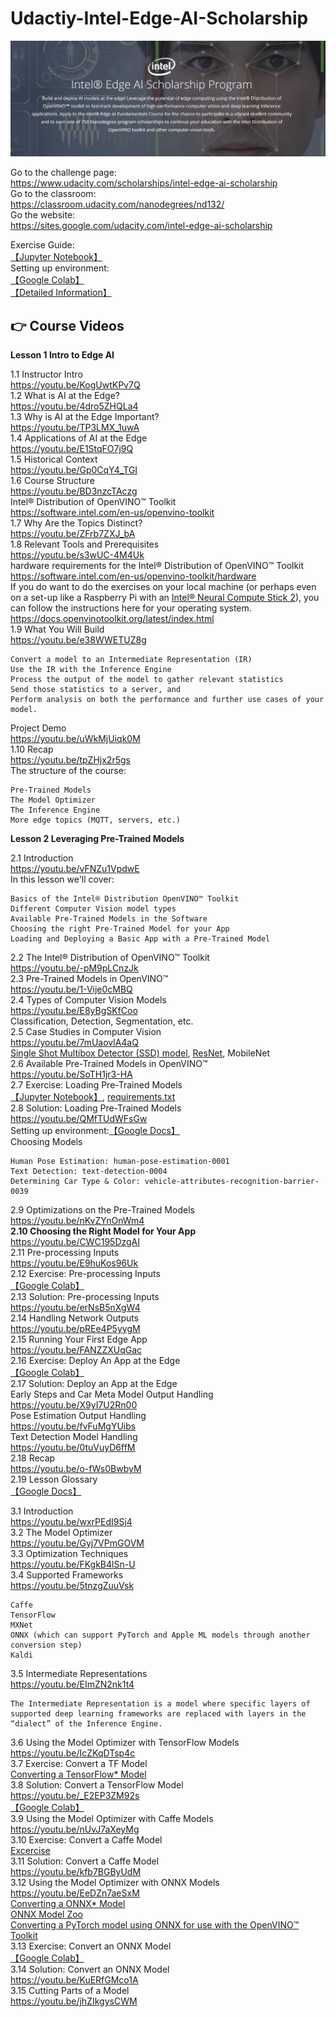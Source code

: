 ﻿# Udactiy-Intel-Edge-AI-Scholarship

<img src="https://github.com/Nov05/pictures/blob/master/Udacity/2019-12-19%20Intel%20Edge/2019-12-19%2014_14_21-Udacity%20_%20Udacity.png?raw=true">   
  
Go to the challenge page:     
https://www.udacity.com/scholarships/intel-edge-ai-scholarship     
Go to the classroom:   
https://classroom.udacity.com/nanodegrees/nd132/    
Go the website:    
https://sites.google.com/udacity.com/intel-edge-ai-scholarship       

Exercise Guide:     
[【Jupyter Notebook】](https://github.com/Nov05/Udactiy-Intel-Edge-AI-Scholarship/blob/master/content/2.07.guide.ipynb)       
Setting up environment:      
[【Google Colab】](https://colab.research.google.com/drive/1c4TaPUMlcbLhJgHIIwEatrFIozQi2xzn)        
[【Detailed Information】](https://colab.research.google.com/drive/1Qm9AnHoUcN6s738bo7pmJxp10nmOq8O-)       

## :point_right: Course Videos   

**Lesson 1 Intro to Edge AI**   

1.1 Instructor Intro   
https://youtu.be/KogUwtKPv7Q   
1.2 What is AI at the Edge?       
https://youtu.be/4dro5ZHQLa4     
1.3 Why is AI at the Edge Important?     
https://youtu.be/TP3LMX_1uwA    
1.4 Applications of AI at the Edge    
https://youtu.be/E1StqFO7j9Q   
1.5 Historical Context    
https://youtu.be/Gp0CqY4_TGI     
1.6 Course Structure    
https://youtu.be/BD3nzcTAczg   
Intel® Distribution of OpenVINO™ Toolkit    
https://software.intel.com/en-us/openvino-toolkit       
1.7 Why Are the Topics Distinct?    
https://youtu.be/ZFrb7ZXJ_bA   
1.8 Relevant Tools and Prerequisites    
https://youtu.be/s3wUC-4M4Uk     
hardware requirements for the Intel® Distribution of OpenVINO™ Toolkit    
https://software.intel.com/en-us/openvino-toolkit/hardware    
If you do want to do the exercises on your local machine (or perhaps even on a set-up like a Raspberry Pi with an [Intel® Neural Compute Stick 2](https://software.intel.com/en-us/articles/intel-neural-compute-stick-2-and-open-source-openvino-toolkit)), you can follow the instructions here for your operating system.    
https://docs.openvinotoolkit.org/latest/index.html      
1.9 What You Will Build      
https://youtu.be/e38WWETUZ8g    
```
Convert a model to an Intermediate Representation (IR)
Use the IR with the Inference Engine
Process the output of the model to gather relevant statistics
Send those statistics to a server, and
Perform analysis on both the performance and further use cases of your model.
```
Project Demo    
https://youtu.be/uWkMjUiqk0M   
1.10 Recap   
https://youtu.be/tpZHjx2r5gs    
The structure of the course:     
```
Pre-Trained Models
The Model Optimizer
The Inference Engine
More edge topics (MQTT, servers, etc.)
```

**Lesson 2 Leveraging Pre-Trained Models**   

2.1 Introduction   
https://youtu.be/vFNZu1VpdwE    
In this lesson we'll cover:   
```
Basics of the Intel® Distribution OpenVINO™ Toolkit
Different Computer Vision model types
Available Pre-Trained Models in the Software
Choosing the right Pre-Trained Model for your App
Loading and Deploying a Basic App with a Pre-Trained Model
```
2.2 The Intel® Distribution of OpenVINO™ Toolkit   
https://youtu.be/-pM9pLCnzJk    
2.3 Pre-Trained Models in OpenVINO™    
https://youtu.be/1-Vije0cMBQ   
2.4 Types of Computer Vision Models    
https://youtu.be/E8yBgSKfCoo    
Classification, Detection, Segmentation, etc.    
2.5 Case Studies in Computer Vision    
https://youtu.be/7mUaovlA4aQ     
[Single Shot Multibox Detector (SSD) model](https://arxiv.org/abs/1512.02325), [ResNet](https://arxiv.org/pdf/1512.03385.pdf), MobileNet     
2.6 Available Pre-Trained Models in OpenVINO™    
https://youtu.be/SoTH1jr3-HA    
2.7 Exercise: Loading Pre-Trained Models     
[【Jupyter Notebook】](https://github.com/Nov05/Udactiy-Intel-Edge-AI-Scholarship/blob/master/content/2.07.guide.ipynb), [requirements.txt](  
https://github.com/Nov05/Udactiy-Intel-Edge-AI-Scholarship/blob/master/content/requirements.txt)           
2.8 Solution: Loading Pre-Trained Models    
https://youtu.be/QMfTUdWFsGw   
Setting up environment:[【Google Docs】](https://docs.google.com/document/d/13wwk-eQJAZOph8uBDWabZwcKWpsv0YraLzU7zLgjxB4/)    
Choosing Models   
```
Human Pose Estimation: human-pose-estimation-0001
Text Detection: text-detection-0004
Determining Car Type & Color: vehicle-attributes-recognition-barrier-0039
```   
2.9 Optimizations on the Pre-Trained Models    
https://youtu.be/nKvZYnOnWm4    
**2.10 Choosing the Right Model for Your App**   
https://youtu.be/CWC195DzgAI   
2.11 Pre-processing Inputs    
https://youtu.be/E9huKos96Uk   
2.12 Exercise: Pre-processing Inputs    
[【Google Colab】](https://colab.research.google.com/drive/199uSnvkpN2Zy7cLXLCkPZ1S8hcc9NgwT)   
2.13 Solution: Pre-processing Inputs     
https://youtu.be/erNsB5nXgW4    
2.14 Handling Network Outputs   
https://youtu.be/pREe4P5yygM      
2.15 Running Your First Edge App    
https://youtu.be/FANZZXUqGac    
2.16 Exercise: Deploy An App at the Edge    
[【Google Colab】](https://colab.research.google.com/drive/1Qm9AnHoUcN6s738bo7pmJxp10nmOq8O-)   
2.17 Solution: Deploy an App at the Edge   
Early Steps and Car Meta Model Output Handling        
https://youtu.be/X9yI7U2Rn00     
Pose Estimation Output Handling    
https://youtu.be/fvFuMgYUibs    
Text Detection Model Handling   
https://youtu.be/0tuVuyD6ffM    
2.18 Recap          
https://youtu.be/o-fWs0BwbyM      
2.19 Lesson Glossary    
[【Google Docs】](https://docs.google.com/document/d/1baou2YgpwyMzcBBK-i00y02b2fWFuVLo4iuPYbP3f4s/edit?usp=sharing)   

3.1 Introduction  
https://youtu.be/wxrPEdI9Sj4   
3.2 The Model Optimizer   
https://youtu.be/Gyj7VPmGOVM   
3.3 Optimization Techniques   
https://youtu.be/FKgkB4lSn-U  
3.4 Supported Frameworks   
https://youtu.be/5tnzgZuuVsk   
```
Caffe
TensorFlow
MXNet
ONNX (which can support PyTorch and Apple ML models through another conversion step)
Kaldi
```  
3.5 Intermediate Representations    
https://youtu.be/EImZN2nk1t4    
```
The Intermediate Representation is a model where specific layers of 
supported deep learning frameworks are replaced with layers in the 
“dialect” of the Inference Engine.
```  
3.6 Using the Model Optimizer with TensorFlow Models   
https://youtu.be/IcZKqDTsp4c    
3.7 Exercise: Convert a TF Model   
[Converting a TensorFlow* Model](https://docs.openvinotoolkit.org/latest/_docs_MO_DG_prepare_model_convert_model_Convert_Model_From_TensorFlow.html)     
3.8 Solution: Convert a TensorFlow Model    
https://youtu.be/_E2EP3ZM92s     
[【Google Colab】](https://colab.research.google.com/drive/1xla23daYYbTIfbdHF0nyHzHyoAvVtyaG?authuser=1#scrollTo=kvDtOZaG9_2p&line=2&uniqifier=1)     
3.9 Using the Model Optimizer with Caffe Models     
https://youtu.be/nUvJ7aXeyMg    
3.10 Exercise: Convert a Caffe Model    
[Excercise](https://github.com/Nov05/Udactiy-Intel-Edge-AI-Scholarship/tree/master/exercise/004_converting_caffe_model)    
3.11 Solution: Convert a Caffe Model    
https://youtu.be/kfb7BGByUdM     
3.12 Using the Model Optimizer with ONNX Models    
https://youtu.be/EeDZn7aeSxM    
[Converting a ONNX* Model](https://docs.openvinotoolkit.org/latest/_docs_MO_DG_prepare_model_convert_model_Convert_Model_From_ONNX.html)    
[ONNX Model Zoo](https://github.com/onnx/models)   
[Converting a PyTorch model using ONNX for use with the OpenVINO™ Toolkit](https://michhar.github.io/convert-pytorch-onnx/)     
3.13 Exercise: Convert an ONNX Model   
[【Google Colab】](https://colab.research.google.com/drive/1xla23daYYbTIfbdHF0nyHzHyoAvVtyaG?authuser=1#scrollTo=_O9xuojjyg4S)    
3.14 Solution: Convert an ONNX Model   
https://youtu.be/KuERfGMco1A    
3.15 Cutting Parts of a Model    
https://youtu.be/jhZIkgysCWM    







 

   


























     
   





  
 

 



       

   


     


 














